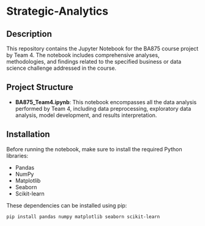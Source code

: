 # Strategic-Analytics

## Description
This repository contains the Jupyter Notebook for the BA875 course project by Team 4. The notebook includes comprehensive analyses, methodologies, and findings related to the specified business or data science challenge addressed in the course.

## Project Structure
- **BA875_Team4.ipynb**: This notebook encompasses all the data analysis performed by Team 4, including data preprocessing, exploratory data analysis, model development, and results interpretation.

## Installation
Before running the notebook, make sure to install the required Python libraries:
- Pandas
- NumPy
- Matplotlib
- Seaborn
- Scikit-learn

These dependencies can be installed using pip:

```bash
pip install pandas numpy matplotlib seaborn scikit-learn
